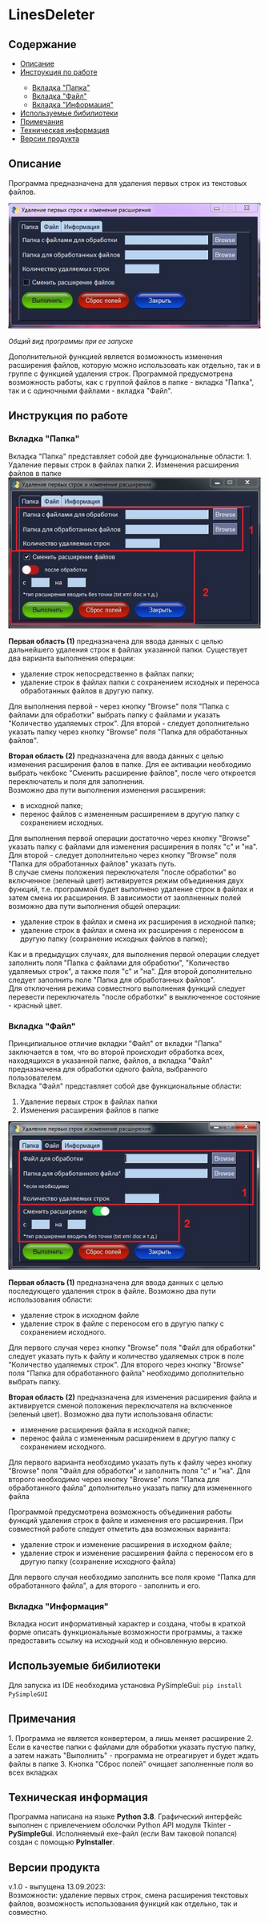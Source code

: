 <h1>LinesDeleter</h1>

<h2>Содержание</h2>
<ul>
<li><a href=#Description>Описание</a></li>
<li><a href=#Instruction>Инструкция по работе</a></li>
<ul>
<li><a href=#Folder>Вкладка "Папка"</a></li>
<li><a href=#File>Вкладка "Файл"</a></li>
<li><a href=#Info>Вкладка "Информация"</a></li>
</ul>
<li><a href=#Pip>Используемые бибилиотеки</a></li>
<li><a href=#Resume>Примечания</a></li>
<li><a href=#TechInfo>Техническая информация</a></li>
<li><a href=#Version>Версии продукта</a></li>
</ul>


<h2 id ="Description">Описание</h2>
<p>Программа предназначена для удаления первых строк из текстовых файлов.</p>
<img src="images/common face.JPG">
<p><font size="2"><i>Общий вид программы при ее запуске</i></font></p>
Дополнительной функцией является возможность изменения расширения файлов, которую можно использовать как отдельно,
так и в группе с функцией удаления строк. Программой предусмотрена возможность работы, как с группой файлов в папке - 
вкладка "Папка", так и с одиночными файлами - вкладка "Файл".

<h2 id="Instruction">Инструкция по работе</h2>
<h3 id="Folder">Вкладка "Папка"</h3>
Вкладка "Папка" представляет собой две функциональные области:
1. Удаление первых строк в файлах папки
2. Изменения расширения файлов в папке

<img src="images/full face.jpg">
<p><b>Первая область (1)</b> предназначена для ввода данных с целью дальнейшего удаления строк в файлах
указанной папки. Существует два варианта выполнения операции:</p>
<ul>
<li>удаление строк непосредственно в файлах папки;</li>
<li>удаление строк в файлах папки с сохранением исходных и переноса обработанных файлов в другую папку.</li> 
</ul>
<p>Для выполнения первой - через кнопку "Browse" поля "Папка с файлами для обработки" выбрать папку с файлами
и указать "Количество удаляемых строк". Для второй - следует дополнительно указать папку через кнопку "Browse"
поля "Папка для обработанных файлов". </p>

<p><b>Вторая область (2)</b> предназначена для ввода данных с целью изменения расширения фалов в папке.
Для ее активации необходимо выбрать чекбокс "Сменить расширение файлов", после чего откроется переключатель
и поля для заполнения.<br>
Возможно два пути выполнения изменения расширения:</p>

<ul>
<li>в исходной папке;</li>
<li>перенос файлов с измененным расширением в другую папку с сохранением исходных.</li>
</ul>

<p>Для выполнения первой операции достаточно через кнопку "Browse" указать папку с файлами для изменения расширения 
в полях "с" и "на". Для второй - следует дополнительно через кнопку "Browse" поля "Папка для обработанных файлов"
указать путь.<br>
 В случае смены положения переключателя "после обработки" во включенное (зеленый цвет) активируется режим объединения
двух функций, т.е. программой будет выполнено удаление строк в файлах и затем смена их расширения. В зависимости 
от заоплненных полей возможно два пути выполнения общей операции:</p>

<ul>
<li>удаление строк в файлах и смена их расширения в исходной папке;</li>
<li>удаление строк в файлах и смена их расширения с переносом в другую папку (сохранение исходных файлов в папке);</li>
</ul>

<p>
Как и в предыдущих случаях, для выполнения первой операции следует заполнить поля "Папка с файлами для обработки",
"Количество удаляемых строк", а также поля "с" и "на". Для второй дополнительно следует заполнить поле 
"Папка для обработанных файлов".<br>
Для отключения режима совместного выполнения функций следует перевести переключатель "после обработки" в выключенное 
состояние - красный цвет.
</p>

<h3 id="File">Вкладка "Файл"</h3>
<p>Принципиальное отличие вкладки "Файл" от вкладки "Папка" заключается в том, что во второй происходит
обработка всех, находящихся в указанной папке, файлов, а вкладка "Файл" предназначена для обработки одного файла,
выбранного пользователем.<br>
Вкладка "Файл" представляет собой две функциональные области:

1. Удаление первых строк в файлах папки
2. Изменения расширения файлов в папке</p>

<img src="images/full face file.jpg">
<p><b>Первая область (1)</b> предназначена для ввода данных с целью последующего удаления строк в файле. Возможно два пути использования области:</p>
<ul>
<li>удаление строк в исходном файле</li>
<li>удаление строк в файле с переносом его в другую папку с сохранением исходного.</li>
</ul>
<p>Для первого случая через кнопку "Browse" поля "Файл для обработки" следует указать путь к файлу и количество
удаляемых строк в поле "Количество удаляемых строк". Для второго через кнопку "Browse" поля 
"Папка для обработанного файла" необходимо дополнительно выбрать папку.</p>
<p><b>Вторая область (2)</b> предназначена для изменения расширения файла и активируется сменой положения 
переключателя на включенное (зеленый цвет). Возможно два пути использованя области:</p>
<ul>
<li>изменение расширения файла в исходной папке;</li>
<li>перенос файла с измененным расширением в другую папку с сохранением исходного.</li>
</ul>
<p>Для первого варианта необходимо указать путь к файлу через кнопку "Browse" поля "Файл для обработки" и заполнить
поля "с" и "на". Для второго необходимо через кнопку "Browse" поля "Папка для обработанного файла" дополнительно
указать папку для измененного файла</p>
<p>Программой предусмотрена возможность объединения работы функций удаления строк в файле и изменения его расширения.
При совместной работе следует отметить два возможных варианта:</p>
<ul>
<li>удаление строк и изменение расширения в исходном файле;</li>
<li>удаление строк и изменение расширения файла с переносом его в другую папку (сохранение исходного файла)</li>
</ul>
<p>Для первого случая необходимо заполнить все поля кроме "Папка для обработанного файла", 
а для второго - заполнить и его.</p>

<h3 id="Info">Вкладка "Информация"</h3>
<p>Вкладка носит информативный характер и создана, чтобы в краткой форме описать функциональные возможности
программы, а также предоставить ссылку на исходный код и обновленную версию.</p>

<h2 id="Pip">Используемые бибилиотеки</h2>
Для запуска из IDE необходима установка PySimpleGui:
<code>pip install PySimpleGUI</code>

<h2 id="Resume">Примечания</h2>
1. Программа не является конвертером, а лишь меняет расширение
2. Если в качестве папки с файлами для обработки указать пустую папку, а затем нажать "Выполнить" - 
программа не отреагирует и будет ждать файлы в папке
3. Кнопка "Сброс полей" очищает заполненные поля во всех вкладках

<h2 id="TechInfo">Техническая информация</h2>
Программа написана на языке <b>Python 3.8</b>. Графический интерфейс выполнен с привлечением оболочки
Python API модуля Tkinter - <b>PySimpleGui</b>. Исполняемый exe-файл (если Вам таковой попался) создан с помощью <b>PyInstaller</b>.

<h2 id="Version">Версии продукта</h2>
v.1.0 - выпущена 13.09.2023:<br>
Возможности: удаление первых строк, смена расширения текстовых файлов, возможность использования функций как отдельно, так и совместно.
